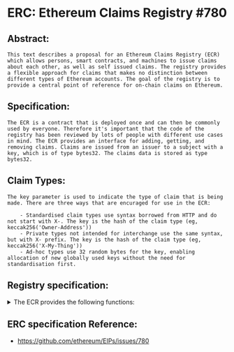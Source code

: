 #  ERC: Ethereum Claims Registry #780 

## Abstract:

```
This text describes a proposal for an Ethereum Claims Registry (ECR) which allows persons, smart contracts, and machines to issue claims about each other, as well as self issued claims. The registry provides a flexible approach for claims that makes no distinction between different types of Ethereum accounts. The goal of the registry is to provide a central point of reference for on-chain claims on Ethereum.
```

## Specification:

```
The ECR is a contract that is deployed once and can then be commonly used by everyone. Therefore it's important that the code of the registry has been reviewed by lots of people with different use cases in mind. The ECR provides an interface for adding, getting, and removing claims. Claims are issued from an issuer to a subject with a key, which is of type bytes32. The claims data is stored as type bytes32.
```

## Claim Types:

```
The key parameter is used to indicate the type of claim that is being made. There are three ways that are encuraged for use in the ECR:

    - Standardised claim types use syntax borrowed from HTTP and do not start with X-. The key is the hash of the claim type (eg, keccak256('Owner-Address'))
    - Private types not intended for interchange use the same syntax, but with X- prefix. The key is the hash of the claim type (eg, keccak256('X-My-Thing'))
    - Ad-hoc types use 32 random bytes for the key, enabling allocation of new globally used keys without the need for standardisation first.
```

## Registry specification:

<Details>
<Summary>
The ECR provides the following functions:
</Summary>

 - setClaim
    - Used by an issuer to set the claim value with the key about the subject.
    ```js
    function setClaim(address subject, bytes32 key, bytes32 value) public;
    ```

 - setSelfClaim
    - Convenience function for an issuer to set a claim about themself.
      ```js
      function setSelfClaim(bytes32 key, bytes32 value) public;
      ```

  - getClaim
    - Used by anyone to get a specific claim.
    ```js
    function getClaim(address issuer, address subject, bytes32 key) public constant returns(bytes32);
    ```

  - removeClaim
    - Used by an issuer to remove a claim it has made.
      ```js
      function removeClaim(address issuer, address subject, bytes32 key) public;
      ```
</Details>


## ERC specification Reference:

  - https://github.com/ethereum/EIPs/issues/780